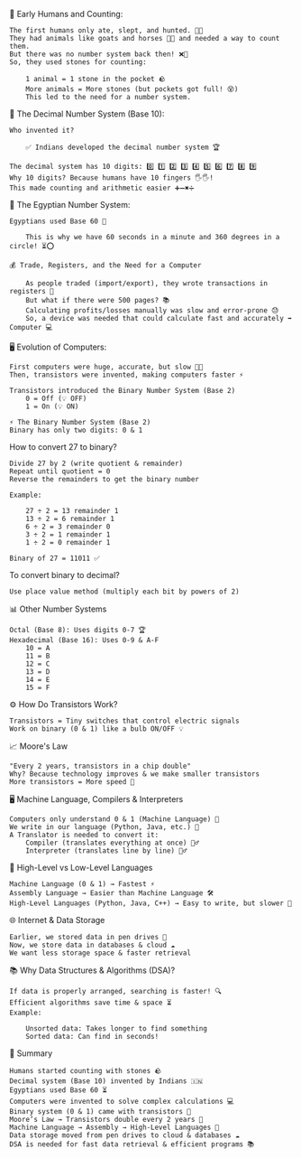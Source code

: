 👣 Early Humans and Counting:

    The first humans only ate, slept, and hunted. 🍖😴
    They had animals like goats and horses 🐐🐎 and needed a way to count them.
    But there was no number system back then! ❌🔢
    So, they used stones for counting:

        1 animal = 1 stone in the pocket 🪨
        More animals = More stones (but pockets got full! 😵)
        This led to the need for a number system.

🔢 The Decimal Number System (Base 10):

    Who invented it?

        ✅ Indians developed the decimal number system 🏆

    The decimal system has 10 digits: 0️⃣ 1️⃣ 2️⃣ 3️⃣ 4️⃣ 5️⃣ 6️⃣ 7️⃣ 8️⃣ 9️⃣
    Why 10 digits? Because humans have 10 fingers 🖐️🖐️!
    This made counting and arithmetic easier ➕➖✖️➗

📜 The Egyptian Number System:

    Egyptians used Base 60 🤯

        This is why we have 60 seconds in a minute and 360 degrees in a circle! ⏳⭕

    💰 Trade, Registers, and the Need for a Computer

        As people traded (import/export), they wrote transactions in registers 📖
        But what if there were 500 pages? 📚
        Calculating profits/losses manually was slow and error-prone 😓
        So, a device was needed that could calculate fast and accurately ➡️ Computer 💻

🖥️ Evolution of Computers:

    First computers were huge, accurate, but slow 🏢🐢
    Then, transistors were invented, making computers faster ⚡

    Transistors introduced the Binary Number System (Base 2)
        0 = Off (💡 OFF)
        1 = On (💡 ON)

    ⚡ The Binary Number System (Base 2)
    Binary has only two digits: 0 & 1

How to convert 27 to binary?

    Divide 27 by 2 (write quotient & remainder)
    Repeat until quotient = 0
    Reverse the remainders to get the binary number

    Example:
   
        27 ÷ 2 = 13 remainder 1  
        13 ÷ 2 = 6 remainder 1  
        6 ÷ 2 = 3 remainder 0  
        3 ÷ 2 = 1 remainder 1  
        1 ÷ 2 = 0 remainder 1  

    Binary of 27 = 11011 ✅

To convert binary to decimal?

    Use place value method (multiply each bit by powers of 2)


📊 Other Number Systems

    Octal (Base 8): Uses digits 0-7 🏆
    Hexadecimal (Base 16): Uses 0-9 & A-F
        10 = A
        11 = B
        12 = C
        13 = D
        14 = E
        15 = F

⚙️ How Do Transistors Work?

    Transistors = Tiny switches that control electric signals
    Work on binary (0 & 1) like a bulb ON/OFF 💡

📈 Moore's Law

    "Every 2 years, transistors in a chip double"
    Why? Because technology improves & we make smaller transistors
    More transistors = More speed 🚀

🖥️ Machine Language, Compilers & Interpreters

    Computers only understand 0 & 1 (Machine Language) 🤖
    We write in our language (Python, Java, etc.) 📝
    A Translator is needed to convert it:
        Compiler (translates everything at once) 🏃‍♂️
        Interpreter (translates line by line) 🚶‍♂️

🚀 High-Level vs Low-Level Languages

    Machine Language (0 & 1) → Fastest ⚡
    Assembly Language → Easier than Machine Language 🛠️
    High-Level Languages (Python, Java, C++) → Easy to write, but slower 📝

🌐 Internet & Data Storage

    Earlier, we stored data in pen drives 💾
    Now, we store data in databases & cloud ☁️
    We want less storage space & faster retrieval

📚 Why Data Structures & Algorithms (DSA)?

    If data is properly arranged, searching is faster! 🔍
    Efficient algorithms save time & space ⏳
    Example:

        Unsorted data: Takes longer to find something
        Sorted data: Can find in seconds!

🎯 Summary

    Humans started counting with stones 🪨
    Decimal system (Base 10) invented by Indians 🇮🇳
    Egyptians used Base 60 ⏳
    Computers were invented to solve complex calculations 💻
    Binary system (0 & 1) came with transistors 🔢
    Moore’s Law → Transistors double every 2 years 🚀
    Machine Language → Assembly → High-Level Languages 🔄
    Data storage moved from pen drives to cloud & databases ☁️
    DSA is needed for fast data retrieval & efficient programs 📚
